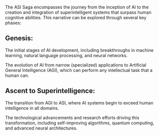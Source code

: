 The ASI Saga encompasses the journey from the inception of AI to the creation and integration of superintelligent systems that surpass human cognitive abilities. This narrative can be explored through several key phases:

## Genesis:

The initial stages of AI development, including breakthroughs in machine learning, natural language processing, and neural networks.

The evolution of AI from narrow (specialized) applications to Artificial General Intelligence (AGI), which can perform any intellectual task that a human can.

## Ascent to Superintelligence:

The transition from AGI to ASI, where AI systems begin to exceed human intelligence in all domains.

The technological advancements and research efforts driving this transformation, including self-improving algorithms, quantum computing, and advanced neural architectures.
